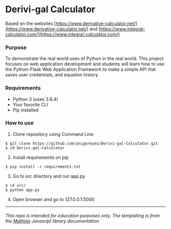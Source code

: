 # Derivi-gal Calculator
Based on the websites [https://www.derivative-calculator.net/](https://www.derivative-calculator.net/) and [https://www.integral-calculator.com/](https://www.integral-calculator.com/)

### Purpose
To demonstrate the real world uses of Python in the real world. This project
focuses on web application development and students will learn how to use the
Python-Flask Web Application Framework to make a simple API that saves user
credentials, and equation history

### Requirements
* Python 3 (uses 3.6.4)
* Your favorite CLI
* Pip installed

### How to use
1. Clone repository using Command Line
```
$ git clone https://github.com/ynigoreyes/Derivi-gal-Calculator.git
$ cd Derivi-gal-Calculator
```
2. Install requirements on pip
```
$ pip install -r requirements.txt
```
3. Go to src directory and run app.py
```
$ cd src/
$ python app.py
```
4. Open browser and go to 127.0.0.1:5000
<hr>


###### *This repo is intended for education purposes only. The templating is from the [Mathjax](http://mathjs.org/examples/browser/pretty_printing_with_mathjax.html) Javasript library documentation*